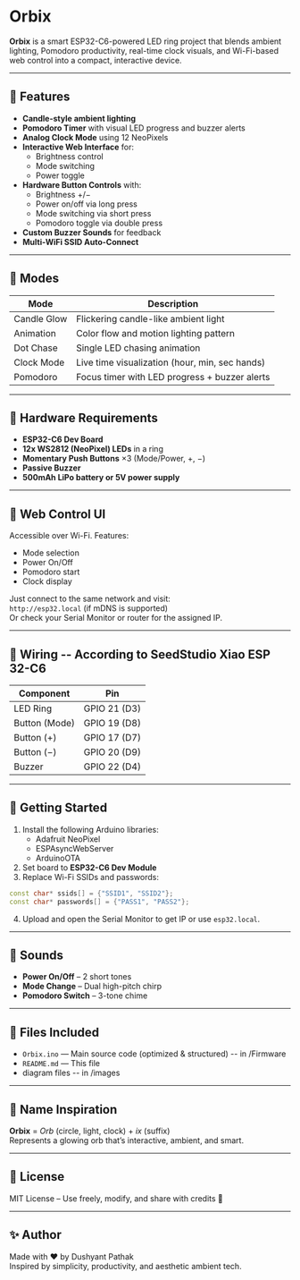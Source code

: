 # Orbix

**Orbix** is a smart ESP32-C6-powered LED ring project that blends ambient lighting, Pomodoro productivity, real-time clock visuals, and Wi-Fi-based web control into a compact, interactive device.

---

## 🌟 Features

- **Candle-style ambient lighting**
- **Pomodoro Timer** with visual LED progress and buzzer alerts
- **Analog Clock Mode** using 12 NeoPixels
- **Interactive Web Interface** for:
  - Brightness control
  - Mode switching
  - Power toggle
- **Hardware Button Controls** with:
  - Brightness +/−
  - Power on/off via long press
  - Mode switching via short press
  - Pomodoro toggle via double press
- **Custom Buzzer Sounds** for feedback
- **Multi-WiFi SSID Auto-Connect**
---

## 🧠 Modes

| Mode         | Description                                      |
|--------------|--------------------------------------------------|
| Candle Glow  | Flickering candle-like ambient light             |
| Animation    | Color flow and motion lighting pattern           |
| Dot Chase    | Single LED chasing animation                     |
| Clock Mode   | Live time visualization (hour, min, sec hands)   |
| Pomodoro     | Focus timer with LED progress + buzzer alerts    |

---

## 🔧 Hardware Requirements

- **ESP32-C6 Dev Board**
- **12x WS2812 (NeoPixel) LEDs** in a ring
- **Momentary Push Buttons** ×3 (Mode/Power, +, −)
- **Passive Buzzer**
- **500mAh LiPo battery or 5V power supply**

---

## 📲 Web Control UI

Accessible over Wi-Fi. Features:

- Mode selection
- Power On/Off
- Pomodoro start
- Clock display

Just connect to the same network and visit:  
``http://esp32.local`` (if mDNS is supported)  
Or check your Serial Monitor or router for the assigned IP.

---

## 🔌 Wiring -- According to SeedStudio Xiao ESP 32-C6

| Component        | Pin           |
|------------------|---------------|
| LED Ring         | GPIO 21 (D3)  |
| Button (Mode)    | GPIO 19 (D8)  |
| Button (+)       | GPIO 17 (D7)  |
| Button (−)       | GPIO 20 (D9)  |
| Buzzer           | GPIO 22 (D4)  |

---

## 🚀 Getting Started

1. Install the following Arduino libraries:
   - Adafruit NeoPixel
   - ESPAsyncWebServer
   - ArduinoOTA
2. Set board to **ESP32-C6 Dev Module**
3. Replace Wi-Fi SSIDs and passwords:

```cpp
const char* ssids[] = {"SSID1", "SSID2"};
const char* passwords[] = {"PASS1", "PASS2"};
```

4. Upload and open the Serial Monitor to get IP or use `esp32.local`.

---

## 🔔 Sounds

- **Power On/Off** – 2 short tones
- **Mode Change** – Dual high-pitch chirp
- **Pomodoro Switch** – 3-tone chime

---

## 📁 Files Included

- `Orbix.ino` — Main source code (optimized & structured) -- in /Firmware
- `README.md` — This file
- diagram files -- in /images

---

## 🧠 Name Inspiration

**Orbix** = *Orb* (circle, light, clock) + *ix* (suffix)  
Represents a glowing orb that’s interactive, ambient, and smart.

---

## 📜 License

MIT License – Use freely, modify, and share with credits 🙌

---

## ✨ Author

Made with ❤️ by Dushyant Pathak  
Inspired by simplicity, productivity, and aesthetic ambient tech.
